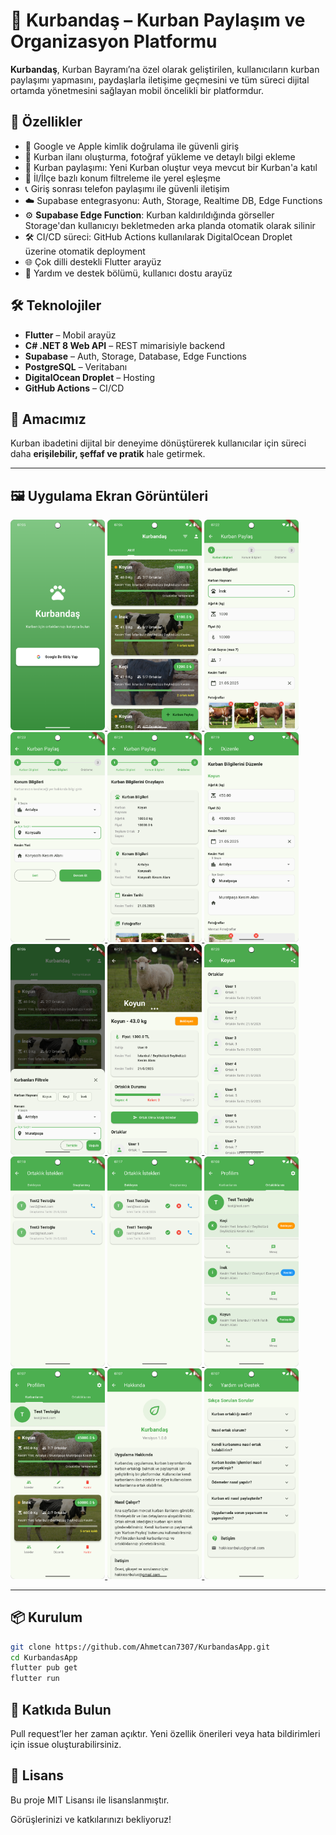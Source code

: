 # 🐄 Kurbandaş – Kurban Paylaşım ve Organizasyon Platformu

**Kurbandaş**, Kurban Bayramı’na özel olarak geliştirilen, kullanıcıların kurban paylaşımı
yapmasını, paydaşlarla iletişime geçmesini ve tüm süreci dijital ortamda yönetmesini sağlayan mobil
öncelikli bir platformdur.

## 📲 Özellikler

- 🔐 Google ve Apple kimlik doğrulama ile güvenli giriş
- 📸 Kurban ilanı oluşturma, fotoğraf yükleme ve detaylı bilgi ekleme
- 🤝 Kurban paylaşımı: Yeni Kurban oluştur veya mevcut bir Kurban'a katıl
- 📍 İl/İlçe bazlı konum filtreleme ile yerel eşleşme
- 📞 Giriş sonrası telefon paylaşımı ile güvenli iletişim
- ☁️ Supabase entegrasyonu: Auth, Storage, Realtime DB, Edge Functions
- ⚙️ **Supabase Edge Function**: Kurban kaldırıldığında görseller Storage'dan kullanıcıyı
  bekletmeden arka planda otomatik olarak silinir
- 🛠️ CI/CD süreci: GitHub Actions kullanılarak DigitalOcean Droplet üzerine otomatik deployment
- 🌐 Çok dilli destekli Flutter arayüz
- 🧭 Yardım ve destek bölümü, kullanıcı dostu arayüz

## 🛠️ Teknolojiler

- **Flutter** – Mobil arayüz
- **C# .NET 8 Web API** – REST mimarisiyle backend
- **Supabase** – Auth, Storage, Database, Edge Functions
- **PostgreSQL** – Veritabanı
- **DigitalOcean Droplet** – Hosting
- **GitHub Actions** – CI/CD

## 🎯 Amacımız

Kurban ibadetini dijital bir deneyime dönüştürerek kullanıcılar için süreci daha **erişilebilir,
şeffaf ve pratik** hale getirmek.

---

## 🖼️ Uygulama Ekran Görüntüleri

<a href="ss/Login_Page.png" target="_blank">
  <img src="ss/Login_Page.png" alt="Giriş Sayfası" width="30%" />
</a>

<a href="ss/Home_Page.png" target="_blank">
  <img src="ss/Home_Page.png" alt="Ana Sayfa" width="30%" />
</a>

<a href="ss/Create_Kurban_Page-Basic_Info.png" target="_blank">
  <img src="ss/Create_Kurban_Page-Basic_Info.png" alt="Kurban Oluştur – Temel Bilgiler" width="30%" />
</a>

<a href="ss/Create_Kurban_Page-Location.png" target="_blank">
  <img src="ss/Create_Kurban_Page-Location.png" alt="Kurban Oluştur – Konum Bilgisi" width="30%" />
</a>

<a href="ss/Create_Kurban_Page-Preview.png" target="_blank">
  <img src="ss/Create_Kurban_Page-Preview.png" alt="Kurban Oluştur – Önizleme" width="30%" />
</a>

<a href="ss/Edit_Kurban_Page.png" target="_blank">
  <img src="ss/Edit_Kurban_Page.png" alt="Kurban Düzenleme Sayfası" width="30%" />
</a>

<a href="ss/Filter_Bottom_Sheet.png" target="_blank">
  <img src="ss/Filter_Bottom_Sheet.png" alt="Filtreleme Seçenekleri" width="30%" />
</a>

<a href="ss/Kurban_Detail_Page.png" target="_blank">
  <img src="ss/Kurban_Detail_Page.png" alt="Kurban Detayı – Genel Bilgiler" width="30%" />
</a>

<a href="ss/Kurban_Detail_Page-Partners.png" target="_blank">
  <img src="ss/Kurban_Detail_Page-Partners.png" alt="Kurban Detayı – Paydaşlar" width="30%" />
</a>

<a href="ss/Kurban_Requests_Page-Approved.png" target="_blank">
  <img src="ss/Kurban_Requests_Page-Approved.png" alt="İstekler – Onaylananlar" width="30%" />
</a>

<a href="ss/Kurban_Requests_Page-Waiting.png" target="_blank">
  <img src="ss/Kurban_Requests_Page-Waiting.png" alt="İstekler – Bekleyenler" width="30%" />
</a>

<a href="ss/My_Partnerships_Page.png" target="_blank">
  <img src="ss/My_Partnerships_Page.png" alt="Ortaklıklarım Sayfası" width="30%" />
</a>

<a href="ss/Profile_Page.png" target="_blank">
  <img src="ss/Profile_Page.png" alt="Profil Sayfası" width="30%" />
</a>

<a href="ss/About_Page.png" target="_blank">
  <img src="ss/About_Page.png" alt="Hakkında Sayfası" width="30%" />
</a>

<a href="ss/Help_Page.png" target="_blank">
  <img src="ss/Help_Page.png" alt="Yardım Sayfası" width="30%" />
</a>

---

## 📦 Kurulum

```bash
git clone https://github.com/Ahmetcan7307/KurbandasApp.git
cd KurbandasApp
flutter pub get
flutter run
```

## 🤝 Katkıda Bulun

Pull request’ler her zaman açıktır. Yeni özellik önerileri veya hata bildirimleri için issue
oluşturabilirsiniz.

## 📄 Lisans

Bu proje MIT Lisansı ile lisanslanmıştır.

Görüşlerinizi ve katkılarınızı bekliyoruz!